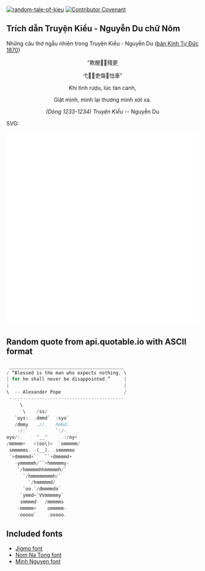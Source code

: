 [![random-tale-of-kieu](https://github.com/huuquyet/random-tale-of-kieu/actions/workflows/random-tale-of-kieu.yml/badge.svg)](https://github.com/huuquyet/random-tale-of-kieu/actions/workflows/random-tale-of-kieu.yml)
[![Contributor Covenant](https://img.shields.io/badge/Contributor%20Covenant-2.1-4baaaa.svg)](.github/CODE_OF_CONDUCT.md "Contributor Covenant 2.1")

## Trích dẫn Truyện Kiều - Nguyễn Du chữ Nôm

Những câu thơ ngẫu nhiên trong Truyện Kiều - Nguyễn Du ([bản Kinh Tự Đức 1870](https://vi.wikisource.org/wiki/Truy%E1%BB%87n_Ki%E1%BB%81u_(b%E1%BA%A3n_Kinh_T%E1%BB%B1_%C4%90%E1%BB%A9c_1870)))

<div align="center">
<!-- START_KIEU -->
      <p class="nom">“欺醒𨢇𣅶殘更</p>
      <p class="nom">弋𨉟𨉟吏傷𨉟㤕車”</p>
      <p class="quocngu">Khi tỉnh rượu, lúc tàn canh,</p>
      <p class="quocngu">Giật mình, mình lại thương mình xót xa.</p>
      <p class="author"><i>(Dòng 1233-1234) Truyện Kiều</i> -- Nguyễn Du</p>
<!-- END_KIEU -->
</div>

SVG:

<div align="center">
  <img src="./assets/random-kieu.svg" alt="The Tale of Kieu - Nguyen Du">
</div>

## Random quote from api.quotable.io with ASCII format

<!-- START_QUOTE -->
```rust
 __________________________________________
/ “Blessed is the man who expects nothing, \
| for he shall never be disappointed.”     |
|                                          |
\  -- Alexander Pope                       /
 ------------------------------------------
     \              
      \    /ss/           
   `oys:  .dmmd`  :syo`   
   /dmmy   .//.   hmmd:   
    -/:`          `:/-    
oyo/:.     ^__^     .:/oy+
/mmmmm+   <(oo\)>  `ommmmm/
 smmmmms. -(__). .smmmmmo 
 `+dmmmmd+``  ``+dmmmmd+  
   -ymmmmmh/``+hmmmmmy-   
    `/hmmmmmhhmmmmmh/`    
      `/hmmmmmmmmh/`      
        `/hmmmmmd/        
      `oo.`/dmmmmdo`      
     `ymmd+`VVmmmmmy`     
     smmmmd-  /mmmmms     
    -mmmmm+    ommmmm-    
    -ooooo`    .ooooo.    
```
<!-- END_QUOTE -->

## Included fonts

- [Jigmo font](https://github.com/kamichikoichi/jigmo)
- [Nom Na Tong font](https://github.com/nomfoundation/font)
- [Minh Nguyen font](https://github.com/TKYKmori/Minh-Nguyen)
